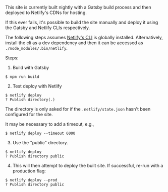 This site is currently built nightly with a Gatsby build process and then deployed to Netlify's CDNs for hosting.

If this ever fails, it's possible to build the site manually and deploy it using the Gatsby and Netlify CLIs respectively.

The following steps assumes [Netlify's CLI](https://github.com/netlify/cli) is globally installed. Alternatively, install the cli as a dev dependency and then it can be accessed as `./node_modules/.bin/netlify`.

Steps:

1. Build with Gatsby

```shell
$ npm run build
```

2. Test deploy with Netlify

```shell
$ netlify deploy
? Publish directory(.)
```

The directory is only asked for if the `.netlify/state.json` hasn't been configured for the site.

It may be necessary to add a timeout, e.g.,

```shell
$ netlify deploy --timeout 6000
```

3. Use the "public" directory.

```shell
$ netlify deploy
? Publish directory public
```

4. This will then attempt to deploy the built site. If successful, re-run with a production flag:

```shell
$ netlify deploy --prod
? Publish directory public
```
